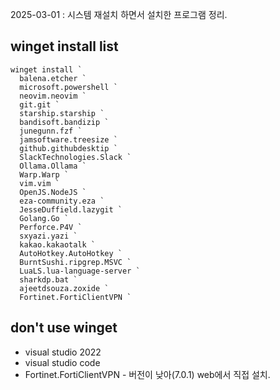 2025-03-01 : 시스템 재설치 하면서 설치한 프로그램 정리.

## winget install list

```
winget install `
  balena.etcher `
  microsoft.powershell `
  neovim.neovim `
  git.git `
  starship.starship `
  bandisoft.bandizip `
  junegunn.fzf `
  jamsoftware.treesize `
  github.githubdesktip `
  SlackTechnologies.Slack `
  Ollama.Ollama `
  Warp.Warp `
  vim.vim ` 
  OpenJS.NodeJS `
  eza-community.eza `
  JesseDuffield.lazygit `
  Golang.Go `
  Perforce.P4V `
  sxyazi.yazi `
  kakao.kakaotalk `
  AutoHotkey.AutoHotkey `
  BurntSushi.ripgrep.MSVC `
  LuaLS.lua-language-server `
  sharkdp.bat `
  ajeetdsouza.zoxide `
  Fortinet.FortiClientVPN `
```

## don't use winget

* visual studio 2022
* visual studio code
* Fortinet.FortiClientVPN - 버전이 낮아(7.0.1) web에서 직접 설치.

